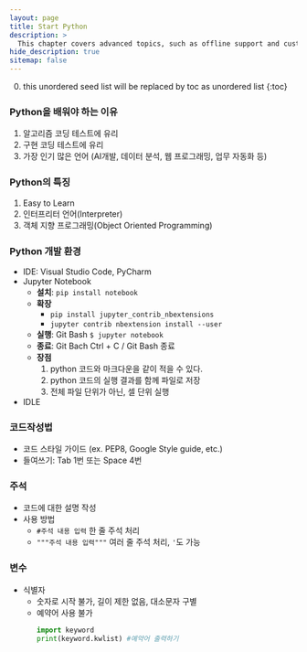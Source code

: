 ```yaml
---
layout: page
title: Start Python
description: >
  This chapter covers advanced topics, such as offline support and custom JS builds. Codings skills are recommended.
hide_description: true
sitemap: false
---
```

0. this unordered seed list will be replaced by toc as unordered list
{:toc}

### Python을 배워야 하는 이유
1. 알고리즘 코딩 테스트에 유리
2. 구현 코딩 테스트에 유리
3. 가장 인기 많은 언어 (AI개발, 데이터 분석, 웹 프로그래밍, 업무 자동화 등)

### Python의 특징
1. Easy to Learn
2. 인터프리터 언어(Interpreter)
3. 객체 지향 프로그래밍(Object Oriented Programming)

### Python 개발 환경
- IDE: Visual Studio Code, PyCharm
- Jupyter Notebook
    - **설치**: `pip install notebook`
    - **확장**
        - `pip install jupyter_contrib_nbextensions`
        - `jupyter contrib nbextension install --user`
    - **실행**: Git Bash `$ jupyter notebook`
    - **종료**: Git Bach Ctrl + C / Git Bash 종료
    - **장점**
        1. python 코드와 마크다운을 같이 적을 수 있다.
        2. python 코드의 실행 결과를 함께 파일로 저장
        3. 전체 파일 단위가 아닌, 셀 단위 실행
- IDLE

### 코드작성법
- 코드 스타일 가이드 (ex. PEP8, Google Style guide, etc.)
- 들여쓰기: Tab 1번 또는 Space 4번

### 주석
- 코드에 대한 설명 작성
- 사용 방법
  - `#주석 내용 입력` 한 줄 주석 처리
  - `"""주석 내용 입력"""` 여러 줄 주석 처리, `'`도 가능

### 변수
- 식별자
    - 숫자로 시작 불가, 길이 제한 없음, 대소문자 구별
    - 예약어 사용 불가
        ```python
        import keyword
        print(keyword.kwlist) #예약어 출력하기
        ```
